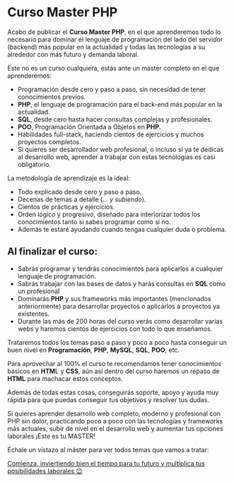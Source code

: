 # Curso Master PHP

Acabo de publicar el **Curso Master PHP**, en el que aprenderemos todo lo necesario para dominar el lenguaje de programación del lado del servidor (backend) más popular en la actualidad y todas las tecnologías a su alrededor con más futuro y demanda laboral.

Este no es un curso cualquiera, estás ante un máster completo en el que aprenderemos:

- Programación desde cero y paso a paso, sin necesidad de tener conocimientos previos.
- **PHP**, el lenguaje de programación para el back-end más popular en la actualidad.
- **SQL**, desde cero hasta hacer consultas complejas y profesionales.
- **POO**, Programación Orientada a Objetos en **PHP**.
- Habilidades full-stack, haciendo cientos de ejercicios y muchos proyectos completos.
- Si quieres ser desarrollador web profesional, o incluso si ya te dedicas al desarrollo web, aprender a trabajar con estas tecnologías es casi obligatorio.

La metodología de aprendizaje es la ideal:

- Todo explicado desde cero y paso a paso.
- Decenas de temas a detalle (_... y subiendo_).
- Cientos de prácticas y ejercicios.
- Orden lógico y progresivo, diseñado para interiorizar todos los conocimientos tanto si sabes programar como si no.
- Además te estaré ayudando cuando tengas cualquier duda o problema.

## Al finalizar el curso:

- Sabrás programar y tendrás conocimientos para aplicarlos a cualquier lenguaje de programación.
- Sabrás trabajar con las bases de datos y harás consultas en **SQL** como un profesional
- Dominarás **PHP** y sus frameworks más importantes (mencionados anteriormente) para desarrollar proyectos o aplicarlos a proyectos ya existentes.
- Durante las más de 200 horas del curso verás como desarrollar varias webs y haremos cientos de ejercicios con todo lo que enseñamos.

Trataremos todos los temas paso a paso y poco a poco hasta conseguir un buen nivel en **Programación**, **PHP**, **MySQL**, **SQL**, **POO**, etc.

Para aprovechar al 100% el curso te recomendamos tener conocimientos básicos en **HTM**L y **CSS**, aún así dentro del curso haremos un repaso de **HTML** para machacar estos conceptos.

Además de todas estas cosas, conseguirás soporte, apoyo y ayuda muy rápida para que puedas conseguir tus objetivos y resolver tus dudas.

Si quieres aprender desarrollo web completo, moderno y profesional con PHP sin dolor, practicando poco a poco con las tecnologías y frameworks más actuales, subir de nivel en el desarrollo web y aumentar tus opciones laborales ¡Este es tu MASTER!

Échale un vistazo al máster para ver todos temas que vamos a tratar:

[Comienza, inviertiendo bien el tiempo para tu futuro y multiplica tus posibilidades laborales 😉](https://github.com/byte-zone/curso-master-php/wiki)
